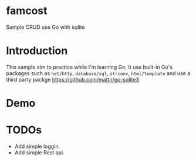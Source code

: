 # famcost
Sample CRUD use Go with sqlite

# Introduction
This sample aim to practice while I'm learning Go, It use built-in Go's packages such as `net/http`, `database/sql`, `strconv`, 
`html/template` and use a third party packge https://github.com/mattn/go-sqlite3

# Demo

# TODOs
- Add simple loggin.
- Add simple Rest api.
